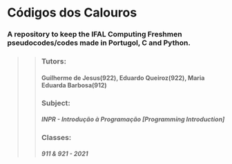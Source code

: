 # Códigos dos Calouros
### A repository to keep the IFAL Computing Freshmen pseudocodes/codes made in Portugol, C and Python.
>
>>### Tutors: 
>>#### Guilherme de Jesus(922), Eduardo Queiroz(922), Maria Eduarda Barbosa(912)
>>### Subject: 
>>##### INPR - Introdução à Programação [Programming Introduction]
>>### Classes:
>>##### 911 & 921 - 2021
>
